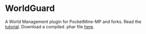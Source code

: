 # WorldGuard
A World Management plugin for PocketMine-MP and forks.
Read the [tutorial](https://github.com/Muqsit/WorldGuard/wiki/Tutorial).
Download a compiled .phar file [here](https://github.com/Muqsit/WorldGuard/releases/tag/v1.0).
